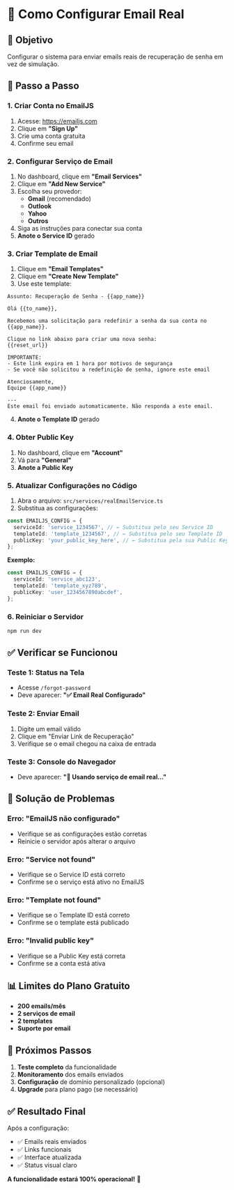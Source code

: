 # 📧 Como Configurar Email Real

## 🎯 Objetivo

Configurar o sistema para enviar emails reais de recuperação de senha em vez de simulação.

## 🔧 Passo a Passo

### **1. Criar Conta no EmailJS**

1. Acesse: https://emailjs.com
2. Clique em **"Sign Up"**
3. Crie uma conta gratuita
4. Confirme seu email

### **2. Configurar Serviço de Email**

1. No dashboard, clique em **"Email Services"**
2. Clique em **"Add New Service"**
3. Escolha seu provedor:
   - **Gmail** (recomendado)
   - **Outlook**
   - **Yahoo**
   - **Outros**
4. Siga as instruções para conectar sua conta
5. **Anote o Service ID** gerado

### **3. Criar Template de Email**

1. Clique em **"Email Templates"**
2. Clique em **"Create New Template"**
3. Use este template:

```
Assunto: Recuperação de Senha - {{app_name}}

Olá {{to_name}},

Recebemos uma solicitação para redefinir a senha da sua conta no {{app_name}}.

Clique no link abaixo para criar uma nova senha:
{{reset_url}}

IMPORTANTE:
- Este link expira em 1 hora por motivos de segurança
- Se você não solicitou a redefinição de senha, ignore este email

Atenciosamente,
Equipe {{app_name}}

---
Este email foi enviado automaticamente. Não responda a este email.
```

4. **Anote o Template ID** gerado

### **4. Obter Public Key**

1. No dashboard, clique em **"Account"**
2. Vá para **"General"**
3. **Anote a Public Key**

### **5. Atualizar Configurações no Código**

1. Abra o arquivo: `src/services/realEmailService.ts`
2. Substitua as configurações:

```typescript
const EMAILJS_CONFIG = {
  serviceId: 'service_1234567', // ← Substitua pelo seu Service ID
  templateId: 'template_1234567', // ← Substitua pelo seu Template ID
  publicKey: 'your_public_key_here', // ← Substitua pela sua Public Key
};
```

**Exemplo:**

```typescript
const EMAILJS_CONFIG = {
  serviceId: 'service_abc123',
  templateId: 'template_xyz789',
  publicKey: 'user_1234567890abcdef',
};
```

### **6. Reiniciar o Servidor**

```bash
npm run dev
```

## ✅ Verificar se Funcionou

### **Teste 1: Status na Tela**

- Acesse `/forgot-password`
- Deve aparecer: **"✅ Email Real Configurado"**

### **Teste 2: Enviar Email**

1. Digite um email válido
2. Clique em "Enviar Link de Recuperação"
3. Verifique se o email chegou na caixa de entrada

### **Teste 3: Console do Navegador**

- Deve aparecer: **"📧 Usando serviço de email real..."**

## 🚨 Solução de Problemas

### **Erro: "EmailJS não configurado"**

- Verifique se as configurações estão corretas
- Reinicie o servidor após alterar o arquivo

### **Erro: "Service not found"**

- Verifique se o Service ID está correto
- Confirme se o serviço está ativo no EmailJS

### **Erro: "Template not found"**

- Verifique se o Template ID está correto
- Confirme se o template está publicado

### **Erro: "Invalid public key"**

- Verifique se a Public Key está correta
- Confirme se a conta está ativa

## 📊 Limites do Plano Gratuito

- **200 emails/mês**
- **2 serviços de email**
- **2 templates**
- **Suporte por email**

## 🚀 Próximos Passos

1. **Teste completo** da funcionalidade
2. **Monitoramento** dos emails enviados
3. **Configuração** de domínio personalizado (opcional)
4. **Upgrade** para plano pago (se necessário)

## ✅ Resultado Final

Após a configuração:

- ✅ Emails reais enviados
- ✅ Links funcionais
- ✅ Interface atualizada
- ✅ Status visual claro

**A funcionalidade estará 100% operacional!** 🎉
